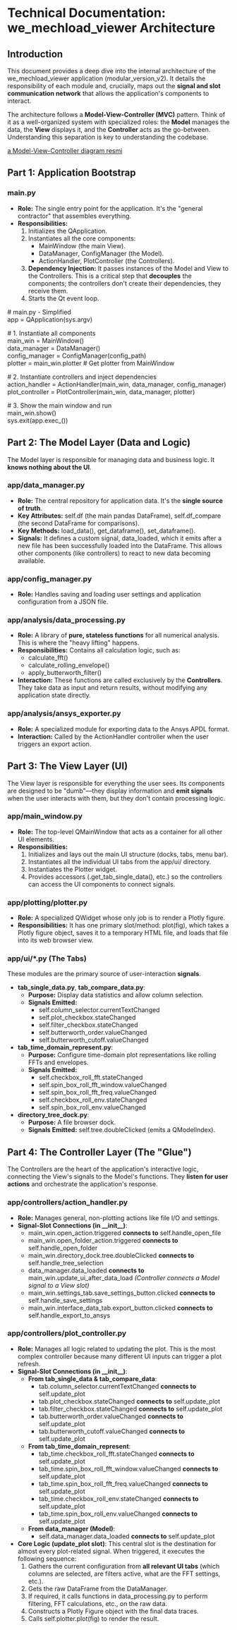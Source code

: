 # **Technical Documentation: we\_mechload\_viewer Architecture**

## **Introduction**

This document provides a deep dive into the internal architecture of the we\_mechload\_viewer application (modular\_version\_v2). It details the responsibility of each module and, crucially, maps out the **signal and slot communication network** that allows the application's components to interact.

The architecture follows a **Model-View-Controller (MVC)** pattern. Think of it as a well-organized system with specialized roles: the **Model** manages the data, the **View** displays it, and the **Controller** acts as the go-between. Understanding this separation is key to understanding the codebase.

[a Model-View-Controller diagram resmi](https://encrypted-tbn3.gstatic.com/licensed-image?q=tbn:ANd9GcTuBn_3gui4RmmDeClGEaqQwqKPY7MNavFe6MGRFnn8XjGIrrgMyC68ggF9DbEESa3mqMu1iW1rBKSkWoJnAcMM1sazSf3VmZsbKt4LuyPQU1NJvzc)

## **Part 1: Application Bootstrap**

### **main.py**

* **Role:** The single entry point for the application. It's the "general contractor" that assembles everything.  
* **Responsibilities:**  
  1. Initializes the QApplication.  
  2. Instantiates all the core components:  
     * MainWindow (the main View).  
     * DataManager, ConfigManager (the Model).  
     * ActionHandler, PlotController (the Controllers).  
  3. **Dependency Injection:** It passes instances of the Model and View to the Controllers. This is a critical step that **decouples** the components; the controllers don't create their dependencies, they receive them.  
  4. Starts the Qt event loop.

\# main.py \- Simplified  
app \= QApplication(sys.argv)

\# 1\. Instantiate all components  
main\_win \= MainWindow()  
data\_manager \= DataManager()  
config\_manager \= ConfigManager(config\_path)  
plotter \= main\_win.plotter \# Get plotter from MainWindow

\# 2\. Instantiate controllers and inject dependencies  
action\_handler \= ActionHandler(main\_win, data\_manager, config\_manager)  
plot\_controller \= PlotController(main\_win, data\_manager, plotter)

\# 3\. Show the main window and run  
main\_win.show()  
sys.exit(app.exec\_())

## **Part 2: The Model Layer (Data and Logic)**

The Model layer is responsible for managing data and business logic. It **knows nothing about the UI**.

### **app/data\_manager.py**

* **Role:** The central repository for application data. It's the **single source of truth**.  
* **Key Attributes:** self.df (the main pandas DataFrame), self.df\_compare (the second DataFrame for comparisons).  
* **Key Methods:** load\_data(), get\_dataframe(), set\_dataframe().  
* **Signals:** It defines a custom signal, data\_loaded, which it emits after a new file has been successfully loaded into the DataFrame. This allows other components (like controllers) to react to new data becoming available.

### **app/config\_manager.py**

* **Role:** Handles saving and loading user settings and application configuration from a JSON file.

### **app/analysis/data\_processing.py**

* **Role:** A library of **pure, stateless functions** for all numerical analysis. This is where the "heavy lifting" happens.  
* **Responsibilities:** Contains all calculation logic, such as:  
  * calculate\_fft()  
  * calculate\_rolling\_envelope()  
  * apply\_butterworth\_filter()  
* **Interaction:** These functions are called exclusively by the **Controllers**. They take data as input and return results, without modifying any application state directly.

### **app/analysis/ansys\_exporter.py**

* **Role:** A specialized module for exporting data to the Ansys APDL format.  
* **Interaction:** Called by the ActionHandler controller when the user triggers an export action.

## **Part 3: The View Layer (UI)**

The View layer is responsible for everything the user sees. Its components are designed to be "dumb"—they display information and **emit signals** when the user interacts with them, but they don't contain processing logic.

### **app/main\_window.py**

* **Role:** The top-level QMainWindow that acts as a container for all other UI elements.  
* **Responsibilities:**  
  1. Initializes and lays out the main UI structure (docks, tabs, menu bar).  
  2. Instantiates all the individual UI tabs from the app/ui/ directory.  
  3. Instantiates the Plotter widget.  
  4. Provides accessors (.get\_tab\_single\_data(), etc.) so the controllers can access the UI components to connect signals.

### **app/plotting/plotter.py**

* **Role:** A specialized QWidget whose only job is to render a Plotly figure.  
* **Responsibilities:** It has one primary slot/method: plot(fig), which takes a Plotly figure object, saves it to a temporary HTML file, and loads that file into its web browser view.

### **app/ui/\*.py (The Tabs)**

These modules are the primary source of user-interaction **signals**.

* **tab\_single\_data.py**, **tab\_compare\_data.py**:  
  * **Purpose:** Display data statistics and allow column selection.  
  * **Signals Emitted:**  
    * self.column\_selector.currentTextChanged  
    * self.plot\_checkbox.stateChanged  
    * self.filter\_checkbox.stateChanged  
    * self.butterworth\_order.valueChanged  
    * self.butterworth\_cutoff.valueChanged  
* **tab\_time\_domain\_represent.py**:  
  * **Purpose:** Configure time-domain plot representations like rolling FFTs and envelopes.  
  * **Signals Emitted:**  
    * self.checkbox\_roll\_fft.stateChanged  
    * self.spin\_box\_roll\_fft\_window.valueChanged  
    * self.spin\_box\_roll\_fft\_freq.valueChanged  
    * self.checkbox\_roll\_env.stateChanged  
    * self.spin\_box\_roll\_env.valueChanged  
* **directory\_tree\_dock.py**:  
  * **Purpose:** A file browser dock.  
  * **Signals Emitted:** self.tree.doubleClicked (emits a QModelIndex).

## **Part 4: The Controller Layer (The "Glue")**

The Controllers are the heart of the application's interactive logic, connecting the View's signals to the Model's functions. They **listen for user actions** and orchestrate the application's response.

### **app/controllers/action\_handler.py**

* **Role:** Manages general, non-plotting actions like file I/O and settings.  
* **Signal-Slot Connections (in \_\_init\_\_)**:  
  * main\_win.open\_action.triggered **connects to** self.handle\_open\_file  
  * main\_win.open\_folder\_action.triggered **connects to** self.handle\_open\_folder  
  * main\_win.directory\_dock.tree.doubleClicked **connects to** self.handle\_tree\_selection  
  * data\_manager.data\_loaded **connects to** main\_win.update\_ui\_after\_data\_load *(Controller connects a Model signal to a View slot)*  
  * main\_win.settings\_tab.save\_settings\_button.clicked **connects to** self.handle\_save\_settings  
  * main\_win.interface\_data\_tab.export\_button.clicked **connects to** self.handle\_export\_to\_ansys

### **app/controllers/plot\_controller.py**

* **Role:** Manages all logic related to updating the plot. This is the most complex controller because many different UI inputs can trigger a plot refresh.  
* **Signal-Slot Connections (in \_\_init\_\_)**:  
  * **From tab\_single\_data & tab\_compare\_data**:  
    * tab.column\_selector.currentTextChanged **connects to** self.update\_plot  
    * tab.plot\_checkbox.stateChanged **connects to** self.update\_plot  
    * tab.filter\_checkbox.stateChanged **connects to** self.update\_plot  
    * tab.butterworth\_order.valueChanged **connects to** self.update\_plot  
    * tab.butterworth\_cutoff.valueChanged **connects to** self.update\_plot  
  * **From tab\_time\_domain\_represent**:  
    * tab\_time.checkbox\_roll\_fft.stateChanged **connects to** self.update\_plot  
    * tab\_time.spin\_box\_roll\_fft\_window.valueChanged **connects to** self.update\_plot  
    * tab\_time.spin\_box\_roll\_fft\_freq.valueChanged **connects to** self.update\_plot  
    * tab\_time.checkbox\_roll\_env.stateChanged **connects to** self.update\_plot  
    * tab\_time.spin\_box\_roll\_env.valueChanged **connects to** self.update\_plot  
  * **From data\_manager (Model)**:  
    * self.data\_manager.data\_loaded **connects to** self.update\_plot  
* **Core Logic (update\_plot slot)**: This central slot is the destination for almost every plot-related signal. When triggered, it executes the following sequence:  
  1. Gathers the current configuration from **all relevant UI tabs** (which columns are selected, are filters active, what are the FFT settings, etc.).  
  2. Gets the raw DataFrame from the DataManager.  
  3. If required, it calls functions in data\_processing.py to perform filtering, FFT calculations, etc., on the raw data.  
  4. Constructs a Plotly Figure object with the final data traces.  
  5. Calls self.plotter.plot(fig) to render the result.